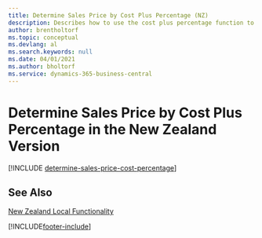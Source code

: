 ```yaml
---
title: Determine Sales Price by Cost Plus Percentage (NZ)
description: Describes how to use the cost plus percentage function to set a sales price based on the cost of an item.
author: brentholtorf
ms.topic: conceptual
ms.devlang: al
ms.search.keywords: null
ms.date: 04/01/2021
ms.author: bholtorf
ms.service: dynamics-365-business-central
---
```

# Determine Sales Price by Cost Plus Percentage in the New Zealand Version

[!INCLUDE [determine-sales-price-cost-percentage](../includes/AUNZ/determine-sales-price-cost-percentage.md)]

## See Also

[New Zealand Local Functionality](new-zealand-local-functionality.md)


[!INCLUDE[footer-include](../../includes/footer-banner.md)]